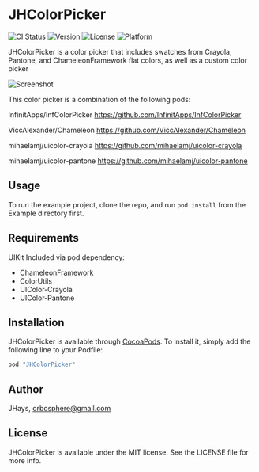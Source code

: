 # JHColorPicker

[![CI Status](http://img.shields.io/travis/JHays/JHColorPicker.svg?style=flat)](https://travis-ci.org/JHays/JHColorPicker)
[![Version](https://img.shields.io/cocoapods/v/JHColorPicker.svg?style=flat)](http://cocoapods.org/pods/JHColorPicker)
[![License](https://img.shields.io/cocoapods/l/JHColorPicker.svg?style=flat)](http://cocoapods.org/pods/JHColorPicker)
[![Platform](https://img.shields.io/cocoapods/p/JHColorPicker.svg?style=flat)](http://cocoapods.org/pods/JHColorPicker)

JHColorPicker is a color picker that includes swatches from Crayola, Pantone, and ChameleonFramework flat colors, as well as a custom color picker

![Screenshot](https://raw.githubusercontent.com/jhays/JHColorPicker/master/JHColorPicker-Demo.gif)

This color picker is a combination of the following pods:

InfinitApps/InfColorPicker 
https://github.com/InfinitApps/InfColorPicker

ViccAlexander/Chameleon
https://github.com/ViccAlexander/Chameleon

mihaelamj/uicolor-crayola
https://github.com/mihaelamj/uicolor-crayola

mihaelamj/uicolor-pantone
https://github.com/mihaelamj/uicolor-pantone

## Usage

To run the example project, clone the repo, and run `pod install` from the Example directory first.

## Requirements

UIKit
Included via pod dependency:
* ChameleonFramework
* ColorUtils
* UIColor-Crayola 
* UIColor-Pantone

## Installation

JHColorPicker is available through [CocoaPods](http://cocoapods.org). To install
it, simply add the following line to your Podfile:

```ruby
pod "JHColorPicker"
```

## Author

JHays, orbosphere@gmail.com

## License

JHColorPicker is available under the MIT license. See the LICENSE file for more info.

